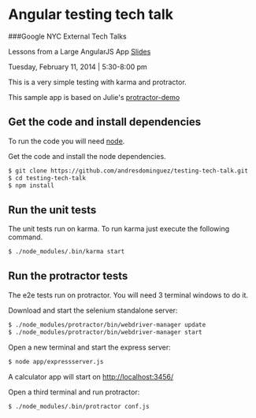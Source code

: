Angular testing tech talk
=========================

###Google NYC External Tech Talks

Lessons from a Large AngularJS App [Slides](https://docs.google.com/presentation/d/1bmbv8QoOKSk5s_vY8XQf2LAUOfSCZNgKZU82uCOj78U/edit#slide=id.g2ad0434da_00)

Tuesday, February 11, 2014 | 5:30-8:00 pm


This is a very simple testing with karma and protractor.

This sample app is based on Julie's [protractor-demo](https://github.com/juliemr/protractor-demo)

## Get the code and install dependencies

To run the code you will need [node](http://nodejs.org/).

Get the code and install the node dependencies.
```sh
$ git clone https://github.com/andresdominguez/testing-tech-talk.git
$ cd testing-tech-talk
$ npm install
```

## Run the unit tests

The unit tests run on karma. To run karma just execute the following command.
```sh
$ ./node_modules/.bin/karma start
```

## Run the protractor tests

The e2e tests run on protractor. You will need 3 terminal windows to do it.

Download and start the selenium standalone server:
```sh
$ ./node_modules/protractor/bin/webdriver-manager update
$ ./node_modules/protractor/bin/webdriver-manager start
```

Open a new terminal and start the express server:
```sh
$ node app/expressserver.js
```

A calculator app will start on [http://localhost:3456/](http://localhost:3456/)

Open a third terminal and run protractor:
```sh
$ ./node_modules/.bin/protractor conf.js
```

